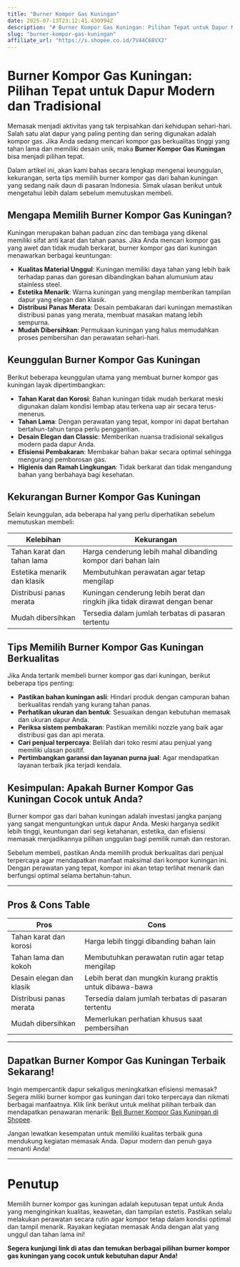 ```yaml
---
title: "Burner Kompor Gas Kuningan"
date: 2025-07-13T23:12:41.430994Z
description: "# Burner Kompor Gas Kuningan: Pilihan Tepat untuk Dapur Modern dan Tradisional..."
slug: "burner-kompor-gas-kuningan"
affiliate_url: "https://s.shopee.co.id/7V44C68VX2"
---
```

# Burner Kompor Gas Kuningan: Pilihan Tepat untuk Dapur Modern dan Tradisional

Memasak menjadi aktivitas yang tak terpisahkan dari kehidupan sehari-hari. Salah satu alat dapur yang paling penting dan sering digunakan adalah kompor gas. Jika Anda sedang mencari kompor gas berkualitas tinggi yang tahan lama dan memiliki desain unik, maka **Burner Kompor Gas Kuningan** bisa menjadi pilihan tepat.

Dalam artikel ini, akan kami bahas secara lengkap mengenai keunggulan, kekurangan, serta tips memilih burner kompor gas dari bahan kuningan yang sedang naik daun di pasaran Indonesia. Simak ulasan berikut untuk mengetahui lebih dalam sebelum memutuskan membeli.

## Mengapa Memilih Burner Kompor Gas Kuningan?

Kuningan merupakan bahan paduan zinc dan tembaga yang dikenal memiliki sifat anti karat dan tahan panas. Jika Anda mencari kompor gas yang awet dan tidak mudah berkarat, burner kompor gas dari kuningan menawarkan berbagai keuntungan:

- **Kualitas Material Unggul**: Kuningan memiliki daya tahan yang lebih baik terhadap panas dan goresan dibandingkan bahan alumunium atau stainless steel.
- **Estetika Menarik**: Warna kuningan yang mengilap memberikan tampilan dapur yang elegan dan klasik.
- **Distribusi Panas Merata**: Desain pembakaran dari kuningan memastikan distribusi panas yang merata, membuat masakan matang lebih sempurna.
- **Mudah Dibersihkan**: Permukaan kuningan yang halus memudahkan proses pembersihan dan perawatan sehari-hari.

## Keunggulan Burner Kompor Gas Kuningan

Berikut beberapa keunggulan utama yang membuat burner kompor gas kuningan layak dipertimbangkan:

- **Tahan Karat dan Korosi**: Bahan kuningan tidak mudah berkarat meski digunakan dalam kondisi lembap atau terkena uap air secara terus-menerus.
- **Tahan Lama**: Dengan perawatan yang tepat, kompor ini dapat bertahan bertahun-tahun tanpa perlu penggantian.
- **Desain Elegan dan Classic**: Memberikan nuansa tradisional sekaligus modern pada dapur Anda.
- **Efisiensi Pembakaran**: Membakar bahan bakar secara optimal sehingga mengurangi pemborosan gas.
- **Higienis dan Ramah Lingkungan**: Tidak berkarat dan tidak mengandung bahan yang berbahaya bagi kesehatan.

## Kekurangan Burner Kompor Gas Kuningan

Selain keunggulan, ada beberapa hal yang perlu diperhatikan sebelum memutuskan membeli:

| Kelebihan | Kekurangan |
|---|---|
| Tahan karat dan tahan lama | Harga cenderung lebih mahal dibanding kompor dari bahan lain |
| Estetika menarik dan klasik | Membutuhkan perawatan agar tetap mengilap |
| Distribusi panas merata | Kuningan cenderung lebih berat dan ringkih jika tidak dirawat dengan benar |
| Mudah dibersihkan | Tersedia dalam jumlah terbatas di pasaran tertentu |

## Tips Memilih Burner Kompor Gas Kuningan Berkualitas

Jika Anda tertarik membeli burner kompor gas dari kuningan, berikut beberapa tips penting:

- **Pastikan bahan kuningan asli**: Hindari produk dengan campuran bahan berkualitas rendah yang kurang tahan panas.
- **Perhatikan ukuran dan bentuk**: Sesuaikan dengan kebutuhan memasak dan ukuran dapur Anda.
- **Periksa sistem pembakaran**: Pastikan memiliki nozzle yang baik agar distribusi gas dan api merata.
- **Cari penjual terpercaya**: Belilah dari toko resmi atau penjual yang memiliki ulasan positif.
- **Pertimbangkan garansi dan layanan purna jual**: Agar mendapatkan layanan terbaik jika terjadi kendala.

## Kesimpulan: Apakah Burner Kompor Gas Kuningan Cocok untuk Anda?

Burner kompor gas dari bahan kuningan adalah investasi jangka panjang yang sangat menguntungkan untuk dapur Anda. Meski harganya sedikit lebih tinggi, keuntungan dari segi ketahanan, estetika, dan efisiensi memasak menjadikannya pilihan unggulan bagi pemilik rumah dan restoran.

Sebelum membeli, pastikan Anda memilih produk berkualitas dari penjual terpercaya agar mendapatkan manfaat maksimal dari kompor kuningan ini. Dengan perawatan yang tepat, kompor ini akan tetap terlihat menarik dan berfungsi optimal selama bertahun-tahun.

---

## Pros & Cons Table

| **Pros** | **Cons** |
| --- | --- |
| Tahan karat dan korosi | Harga lebih tinggi dibanding bahan lain |
| Tahan lama dan kokoh | Membutuhkan perawatan rutin agar tetap mengilap |
| Desain elegan dan klasik | Lebih berat dan mungkin kurang praktis untuk dibawa-bawa |
| Distribusi panas merata | Tersedia dalam jumlah terbatas di pasaran tertentu |
| Mudah dibersihkan | Memerlukan perhatian khusus saat pembersihan |

---

## Dapatkan Burner Kompor Gas Kuningan Terbaik Sekarang!

Ingin mempercantik dapur sekaligus meningkatkan efisiensi memasak? Segera miliki burner kompor gas kuningan dari toko terpercaya dan nikmati berbagai manfaatnya. Klik link berikut untuk melihat pilihan terbaik dan mendapatkan penawaran menarik: [Beli Burner Kompor Gas Kuningan di Shopee](https://s.shopee.co.id/7V44C68VX2).

Jangan lewatkan kesempatan untuk memiliki kualitas terbaik guna mendukung kegiatan memasak Anda. Dapur modern dan penuh gaya menanti Anda!

---

# Penutup

Memilih burner kompor gas kuningan adalah keputusan tepat untuk Anda yang menginginkan kualitas, keawetan, dan tampilan estetis. Pastikan selalu melakukan perawatan secara rutin agar kompor tetap dalam kondisi optimal dan tampil menarik. Rayakan kegiatan memasak Anda dengan alat yang unggul dan tahan lama ini!

**Segera kunjungi link di atas dan temukan berbagai pilihan burner kompor gas kuningan yang cocok untuk kebutuhan dapur Anda!**